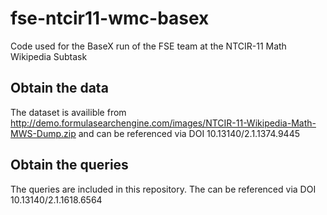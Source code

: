 fse-ntcir11-wmc-basex
=====================

Code used for the BaseX run of the FSE team at the NTCIR-11 Math Wikipedia Subtask

## Obtain the data
The dataset is availible from
http://demo.formulasearchengine.com/images/NTCIR-11-Wikipedia-Math-MWS-Dump.zip
and can be referenced via DOI 10.13140/2.1.1374.9445

## Obtain the queries
The queries are included in this repository.
The can be referenced via DOI 10.13140/2.1.1618.6564
